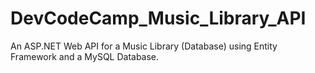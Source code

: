 # DevCodeCamp_Music_Library_API
An ASP.NET Web API for a Music Library (Database) using Entity Framework and a MySQL Database.
